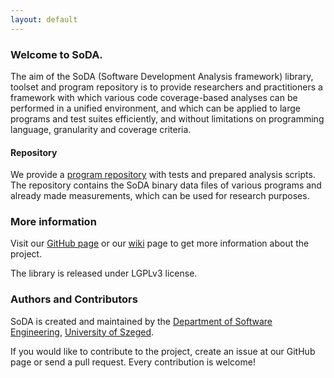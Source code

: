 ```yaml
---
layout: default
---
```


### Welcome to SoDA.

The aim of the SoDA (Software Development Analysis framework) library, toolset and program
repository is to provide researchers and practitioners a framework with which various
code coverage-based analyses can be performed in a unified environment, and which can be
applied to large programs and test suites efficiently, and without limitations on programming language,
granularity and coverage criteria.

#### Repository

We provide a [program repository](/repository.html) with tests and prepared analysis scripts.
The repository contains the SoDA binary data files of various programs and
already made measurements, which can be used for research purposes.

### More information

Visit our [GitHub page](https://github.com/sed-szeged/soda) or
our [wiki](https://github.com/sed-szeged/soda/wiki) page to get more information about the project.

The library is released under LGPLv3 license.

### Authors and Contributors

SoDA is created and maintained by the [Department of Software Engineering](http://www.sed.hu), [University of Szeged](http://www.u-szeged.hu).

If you would like to contribute to the project, create an issue at our GitHub page or send a pull request. Every contribution is welcome!
